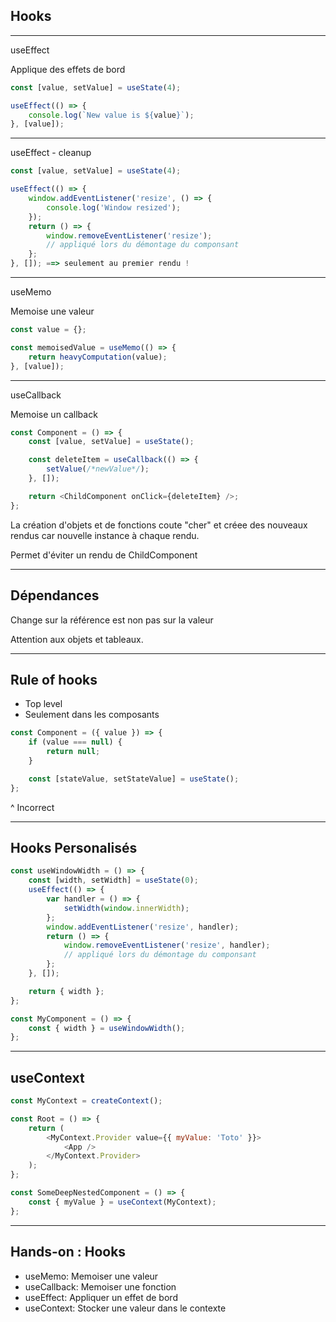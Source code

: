 ## Hooks

---

useEffect

Applique des effets de bord

```javascript
const [value, setValue] = useState(4);

useEffect(() => {
    console.log(`New value is ${value}`);
}, [value]);
```

---

useEffect - cleanup

```javascript
const [value, setValue] = useState(4);

useEffect(() => {
    window.addEventListener('resize', () => {
        console.log('Window resized');
    });
    return () => {
        window.removeEventListener('resize');
        // appliqué lors du démontage du componsant
    };
}, []); ==> seulement au premier rendu !
```

---

useMemo

Memoise une valeur

```javascript
const value = {};

const memoisedValue = useMemo(() => {
    return heavyComputation(value);
}, [value]);
```

---

useCallback

Memoise un callback

```javascript
const Component = () => {
    const [value, setValue] = useState();

    const deleteItem = useCallback(() => {
        setValue(/*newValue*/);
    }, []);

    return <ChildComponent onClick={deleteItem} />;
};
```

La création d'objets et de fonctions coute "cher" et créee des nouveaux rendus car nouvelle instance à chaque rendu.

<!-- .element: style="font-size:20px" -->

Permet d'éviter un rendu de ChildComponent

<!-- .element: style="font-size:20px" -->

---

## Dépendances

Change sur la référence est non pas sur la valeur

Attention aux objets et tableaux.

---

## Rule of hooks

-   Top level
-   Seulement dans les composants

```javascript
const Component = ({ value }) => {
    if (value === null) {
        return null;
    }

    const [stateValue, setStateValue] = useState();
};
```

^ Incorrect

---

## Hooks Personalisés

```javascript
const useWindowWidth = () => {
    const [width, setWidth] = useState(0);
    useEffect(() => {
        var handler = () => {
            setWidth(window.innerWidth);
        };
        window.addEventListener('resize', handler);
        return () => {
            window.removeEventListener('resize', handler);
            // appliqué lors du démontage du componsant
        };
    }, []);

    return { width };
};
```

```javascript
const MyComponent = () => {
    const { width } = useWindowWidth();
};
```

---

## useContext

```javascript
const MyContext = createContext();

const Root = () => {
    return (
        <MyContext.Provider value={{ myValue: 'Toto' }}>
            <App />
        </MyContext.Provider>
    );
};
```

```javascript
const SomeDeepNestedComponent = () => {
    const { myValue } = useContext(MyContext);
};
```

---

## Hands-on : Hooks

-   useMemo: Memoiser une valeur
-   useCallback: Memoiser une fonction
-   useEffect: Appliquer un effet de bord
-   useContext: Stocker une valeur dans le contexte

